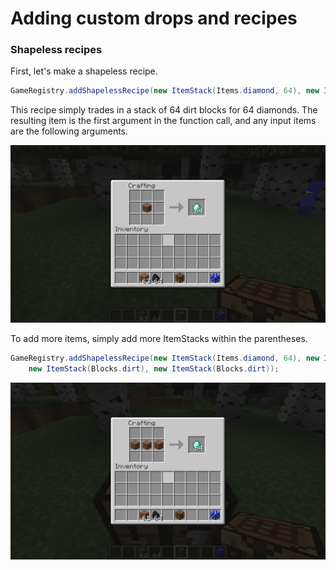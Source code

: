 
# Adding custom drops and recipes

### Shapeless recipes

First, let's make a shapeless recipe.

```java
GameRegistry.addShapelessRecipe(new ItemStack(Items.diamond, 64), new ItemStack(Blocks.dirt));
```

This recipe simply trades in a stack of 64 dirt blocks for 64 diamonds. The resulting item is the first argument in the function call, and any input items are the following arguments.

![A recipe that trades in dirt for diamonds.](../images/section_2/recipe_dirt_single.png)

To add more items, simply add more ItemStacks within the parentheses.

```java
GameRegistry.addShapelessRecipe(new ItemStack(Items.diamond, 64), new ItemStack(Blocks.dirt),
    new ItemStack(Blocks.dirt), new ItemStack(Blocks.dirt));
```

![A recipe that requires 3 dirt per diamond.](../images/section_2/recipe_dirt_triple.png)